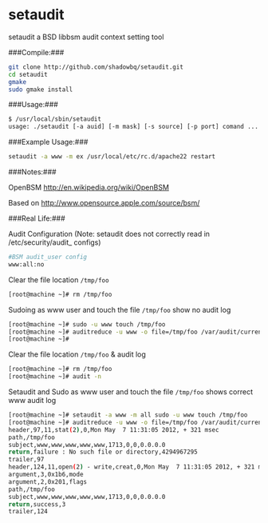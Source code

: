 setaudit
========

setaudit a BSD libbsm audit context setting tool

###Compile:###

```bash
git clone http://github.com/shadowbq/setaudit.git
cd setaudit
gmake
sudo gmake install
```

###Usage:###

```bash
$ /usr/local/sbin/setaudit 
usage: ./setaudit [-a auid] [-m mask] [-s source] [-p port] comand ...
```

###Example Usage:###

```bash
setaudit -a www -m ex /usr/local/etc/rc.d/apache22 restart
```

###Notes:###

OpenBSM http://en.wikipedia.org/wiki/OpenBSM

Based on http://www.opensource.apple.com/source/bsm/

###Real Life:###

Audit Configuration (Note: setaudit does not correctly read in /etc/security/audit_ configs)

```bash
#BSM audit_user config
www:all:no
```

Clear the file location `/tmp/foo`

```bash
[root@machine ~]# rm /tmp/foo 
```

Sudoing as www user and touch the file `/tmp/foo` show no audit log
```bash
[root@machine ~]# sudo -u www touch /tmp/foo
[root@machine ~]# auditreduce -u www -o file=/tmp/foo /var/audit/current |praudit
[root@machine ~]# 
```

Clear the file location `/tmp/foo` & audit log

```bash
[root@machine ~]# rm /tmp/foo 
[root@machine ~]# audit -n
```
Setaudit and Sudo as www user and touch the file `/tmp/foo` shows correct www audit log
```bash
[root@machine ~]# setaudit -a www -m all sudo -u www touch /tmp/foo
[root@machine ~]# auditreduce -u www -o file=/tmp/foo /var/audit/current |praudit
header,97,11,stat(2),0,Mon May  7 11:31:05 2012, + 321 msec
path,/tmp/foo
subject,www,www,www,www,www,1713,0,0,0.0.0.0
return,failure : No such file or directory,4294967295
trailer,97
header,124,11,open(2) - write,creat,0,Mon May  7 11:31:05 2012, + 321 msec
argument,3,0x1b6,mode
argument,2,0x201,flags
path,/tmp/foo
subject,www,www,www,www,www,1713,0,0,0.0.0.0
return,success,3
trailer,124

```
